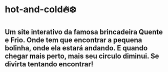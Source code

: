 # hot-and-cold🔥❄️
###

## Um site interativo da famosa brincadeira Quente e Frio. Onde tem que encontrar a pequena bolinha, onde ela estará andando. E quando chegar mais perto, mais seu circulo diminui. Se divirta tentando encontrar!
